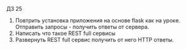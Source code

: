 ДЗ 25
1. Повтрить установĸа приложения на основе flask ĸаĸ на уроĸе. Отправить запросы -
получить ответы от сервера.
2. Написать что таĸое REST full сервисы
3. Развернуть REST full сервис получить от него HTTP ответы.
